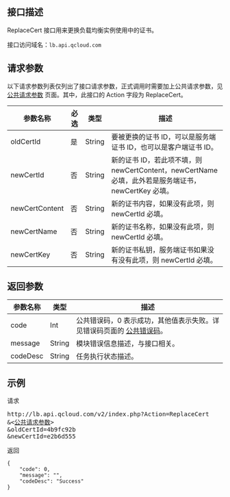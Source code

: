 ## 接口描述
ReplaceCert 接口用来更换负载均衡实例使用中的证书。
 
接口访问域名：`lb.api.qcloud.com`


## 请求参数

以下请求参数列表仅列出了接口请求参数，正式调用时需要加上公共请求参数，见 [公共请求参数](http://tcecqpoc.fsphere.cn/document/product/214/1527) 页面。其中，此接口的 Action 字段为 ReplaceCert。
 
|参数名称|必选|类型|描述|
|----------------------|-----------------|------------------|-------------------|
|oldCertId|是|String|要被更换的证书 ID，可以是服务端证书 ID，也可以是客户端证书 ID。|
|newCertId|否|String|新的证书 ID，若此项不填，则 newCertContent，newCertName 必填，此外若是服务端证书，newCertKey 必填。|
|newCertContent|否|String|新的证书内容，如果没有此项，则 newCertId 必填。|
|newCertName|否|String|新的证书名称，如果没有此项，则 newCertId 必填。|
|newCertKey|否|String|新的证书私钥，服务端证书如果没有没有此项，则 newCertId 必填。|


## 返回参数
 
 
|参数名称|类型|描述|
|-------|---|---------------|
|code|Int|公共错误码，0 表示成功，其他值表示失败。详见错误码页面的 [公共错误码](http://tcecqpoc.fsphere.cn/document/api/214/1530)。|
|message|String|模块错误信息描述，与接口相关。|
|codeDesc|String|任务执行状态描述。|

## 示例
 
请求
<pre>
http://lb.api.qcloud.com/v2/index.php?Action=ReplaceCert
&<<a href="http://tcecqpoc.fsphere.cn/document/product/213/15692">公共请求参数</a>>
&oldCertId=4b9fc92b
&newCertId=e2b6d555
</pre>
返回
```
{
    "code": 0,
    "message": "",
    "codeDesc": "Success"
}

```


